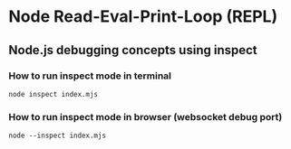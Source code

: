 # Node Read-Eval-Print-Loop (REPL)

## Node.js debugging concepts using inspect 

### How to run inspect mode in terminal 
    node inspect index.mjs

### How to run inspect mode in browser (websocket debug port)
    node --inspect index.mjs